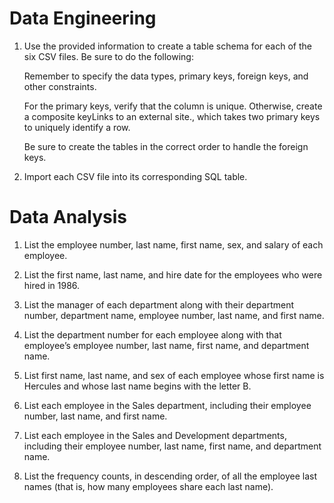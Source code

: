 # Data Engineering
1. Use the provided information to create a table schema for each of the six CSV files. Be sure to do the following:

    Remember to specify the data types, primary keys, foreign keys, and other constraints.

    For the primary keys, verify that the column is unique. Otherwise, create a composite keyLinks to an external site., which takes two primary keys to uniquely identify a row.

    Be sure to create the tables in the correct order to handle the foreign keys.

2. Import each CSV file into its corresponding SQL table.

# Data Analysis

1. List the employee number, last name, first name, sex, and salary of each employee.

2. List the first name, last name, and hire date for the employees who were hired in 1986.

3. List the manager of each department along with their department number, department name, employee number, last name, and first name.

4. List the department number for each employee along with that employee’s employee number, last name, first name, and department name.

5. List first name, last name, and sex of each employee whose first name is Hercules and whose last name begins with the letter B.

6. List each employee in the Sales department, including their employee number, last name, and first name.

7. List each employee in the Sales and Development departments, including their employee number, last name, first name, and department name.

8. List the frequency counts, in descending order, of all the employee last names (that is, how many employees share each last name).